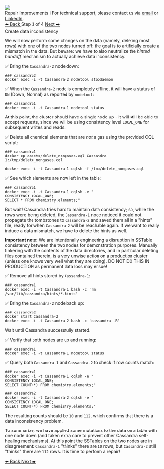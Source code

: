 <!-- TOP -->
<div class="top">
  <img src="https://datastax-academy.github.io/katapod-shared-assets/images/ds-academy-logo.svg" />
  <div class="scenario-title-section">
    <span class="scenario-title">Repair Improvements</span>
    <span class="scenario-subtitle">ℹ️ For technical support, please contact us via <a href="mailto:aleksandr.volochnev@datastax.com">email</a> or <a href="https://dtsx.io/aleks">LinkedIn</a>.</span> 
  </div>
</div>

<!-- NAVIGATION -->
<div id="navigation-top" class="navigation-top">
 <a href='command:katapod.loadPage?[{"step":"step2"}]' 
   class="btn btn-dark navigation-top-left">⬅️ Back
 </a>
<span class="step-count"> Step 3 of 4</span>
 <a href='command:katapod.loadPage?[{"step":"step4"}]' 
    class="btn btn-dark navigation-top-right">Next ➡️
  </a>
</div>

<!-- CONTENT -->

<div class="step-title">Create data inconsistency</div>

We will now perform some changes on the data (namely, deleting most rows)
with one of the two nodes turned off: the goal is to artificially create
a mismatch in the data. But beware: we have to also neutralize the
_hinted handoff_ mechanism to actually achieve data inconsistency.

✅ Bring the `Cassandra-2` node down:
```
### cassandra2
docker exec -i -t Cassandra-2 nodetool stopdaemon
```

✅ When the `Cassandra-2` node is completely offline, it will have a status of `DN` (Down, Normal)
as reported by `nodetool`:
```
### cassandra1
docker exec -i -t Cassandra-1 nodetool status
```

At this point, the cluster should have a single node up - it will still be able
to accept requests, since we will be using consistency level `LOCAL_ONE` for subsequent writes and reads.

✅ Delete all chemical elements that are _not_ a gas using the provided CQL script:
```
### cassandra1
docker cp assets/delete_nongases.cql Cassandra-1:/tmp/delete_nongases.cql

docker exec -i -t Cassandra-1 cqlsh -f /tmp/delete_nongases.cql
```

✅ See which elements are now left in the table:
```
### cassandra1
docker exec -i -t Cassandra-1 cqlsh -e "
CONSISTENCY LOCAL_ONE;
SELECT * FROM chemistry.elements;"
```

But wait! Cassandra tries hard to maintain data consistency; so,
while the rows were being deleted, the `Cassandra-1` node noticed it could not propagate
the tombstones to `Cassandra-2` and saved them all in a "hints" file, ready for
when `Cassandra-2` will be reachable again. If we want to really induce a data mismatch,
we have to delete the hints as well.

**Important note:** We are intentionally engineering a disruption in
SSTable consistency between the two nodes for demonstration purposes.
Manually tinkering with the contents of the data directories, and in particular
deleting files contained therein, is a very unwise action on a production
cluster (unless one knows very well what they are doing). DO NOT DO THIS
IN PRODUCTION as permanent data loss may ensue!

✅ Remove all hints stored by `Cassandra-1`:
```
### cassandra1
docker exec -i -t Cassandra-1 bash -c 'rm /var/lib/cassandra/hints/*.hints'
```

✅ Bring the `Cassandra-2` node back up:
```
### cassandra2
docker start Cassandra-2
docker exec -i -t Cassandra-2 bash -c 'cassandra -R'
```

Wait until Cassandra successfully started.

✅ Verify that both nodes are up and running:
```
### cassandra1
docker exec -i -t Cassandra-1 nodetool status
```

✅ Query both `Cassandra-1` and `Cassandra-2` to check if row counts match:
```
### cassandra1
docker exec -i -t Cassandra-1 cqlsh -e "
CONSISTENCY LOCAL_ONE;
SELECT COUNT(*) FROM chemistry.elements;"
```
```
### cassandra2
docker exec -i -t Cassandra-2 cqlsh -e "
CONSISTENCY LOCAL_ONE;
SELECT COUNT(*) FROM chemistry.elements;"
```

The resulting counts should be `10` and `112`, which confirms that there is a data inconsistency problem.

To summarize, we have applied some mutations to the data on a table with one node
down (and taken extra care to prevent other Cassandra self-healing mechanisms).
At this point the SSTables on the two nodes are in disagreement: `Cassandra-1`
"thinks" there are `10` rows, but `Cassandra-2` still "thinks" there are `112` rows.
It is time to perform a repair!

<!-- NAVIGATION -->
<div id="navigation-bottom" class="navigation-bottom">
 <a href='command:katapod.loadPage?[{"step":"step2"}]'
   class="btn btn-dark navigation-bottom-left">⬅️ Back
 </a>
 <a href='command:katapod.loadPage?[{"step":"step4"}]'
    class="btn btn-dark navigation-bottom-right">Next ➡️
  </a>
</div>
